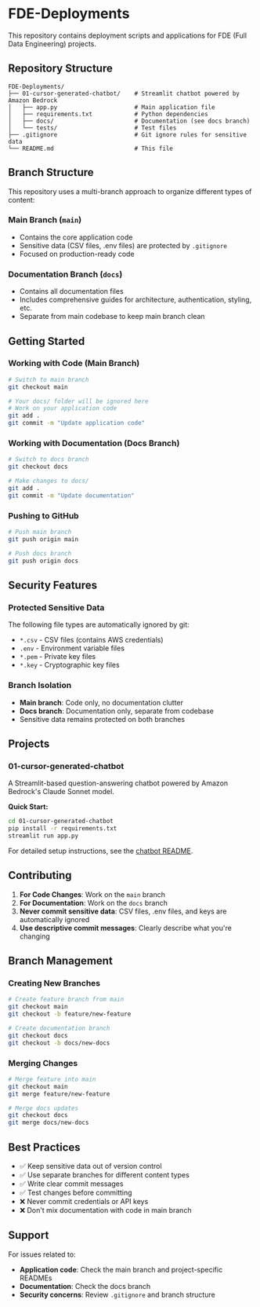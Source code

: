 # FDE-Deployments

This repository contains deployment scripts and applications for FDE (Full Data Engineering) projects.

## Repository Structure

```
FDE-Deployments/
├── 01-cursor-generated-chatbot/    # Streamlit chatbot powered by Amazon Bedrock
│   ├── app.py                      # Main application file
│   ├── requirements.txt            # Python dependencies
│   ├── docs/                       # Documentation (see docs branch)
│   └── tests/                      # Test files
├── .gitignore                      # Git ignore rules for sensitive data
└── README.md                       # This file
```

## Branch Structure

This repository uses a multi-branch approach to organize different types of content:

### Main Branch (`main`)
- Contains the core application code
- Sensitive data (CSV files, .env files) are protected by `.gitignore`
- Focused on production-ready code

### Documentation Branch (`docs`)
- Contains all documentation files
- Includes comprehensive guides for architecture, authentication, styling, etc.
- Separate from main codebase to keep main branch clean

## Getting Started

### Working with Code (Main Branch)
```bash
# Switch to main branch
git checkout main

# Your docs/ folder will be ignored here
# Work on your application code
git add .
git commit -m "Update application code"
```

### Working with Documentation (Docs Branch)
```bash
# Switch to docs branch
git checkout docs

# Make changes to docs/
git add .
git commit -m "Update documentation"
```

### Pushing to GitHub
```bash
# Push main branch
git push origin main

# Push docs branch
git push origin docs
```

## Security Features

### Protected Sensitive Data
The following file types are automatically ignored by git:
- `*.csv` - CSV files (contains AWS credentials)
- `.env` - Environment variable files
- `*.pem` - Private key files
- `*.key` - Cryptographic key files

### Branch Isolation
- **Main branch**: Code only, no documentation clutter
- **Docs branch**: Documentation only, separate from codebase
- Sensitive data remains protected on both branches

## Projects

### 01-cursor-generated-chatbot
A Streamlit-based question-answering chatbot powered by Amazon Bedrock's Claude Sonnet model.

**Quick Start:**
```bash
cd 01-cursor-generated-chatbot
pip install -r requirements.txt
streamlit run app.py
```

For detailed setup instructions, see the [chatbot README](01-cursor-generated-chatbot/README.md).

## Contributing

1. **For Code Changes**: Work on the `main` branch
2. **For Documentation**: Work on the `docs` branch
3. **Never commit sensitive data**: CSV files, .env files, and keys are automatically ignored
4. **Use descriptive commit messages**: Clearly describe what you're changing

## Branch Management

### Creating New Branches
```bash
# Create feature branch from main
git checkout main
git checkout -b feature/new-feature

# Create documentation branch
git checkout docs
git checkout -b docs/new-docs
```

### Merging Changes
```bash
# Merge feature into main
git checkout main
git merge feature/new-feature

# Merge docs updates
git checkout docs
git merge docs/new-docs
```

## Best Practices

- ✅ Keep sensitive data out of version control
- ✅ Use separate branches for different content types
- ✅ Write clear commit messages
- ✅ Test changes before committing
- ❌ Never commit credentials or API keys
- ❌ Don't mix documentation with code in main branch

## Support

For issues related to:
- **Application code**: Check the main branch and project-specific READMEs
- **Documentation**: Check the docs branch
- **Security concerns**: Review `.gitignore` and branch structure
